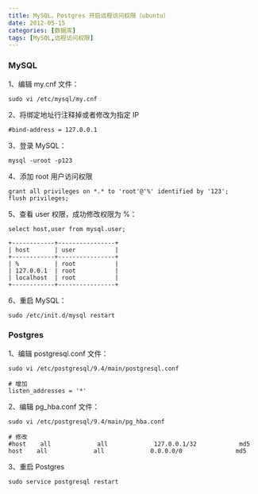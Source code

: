 ```yaml
---
title: MySQL、Postgres 开启远程访问权限（ubuntu）
date: 2012-05-15
categories: [数据库]
tags: [MySQL,远程访问权限]
---
```


### MySQL

1、编辑 my.cnf 文件：
```
sudo vi /etc/mysql/my.cnf
```

2、将绑定地址行注释掉或者修改为指定 IP
```
#bind-address = 127.0.0.1
```

3、登录 MySQL：
```
mysql -uroot -p123
```

4、添加 root 用户访问权限
```
grant all privileges on *.* to 'root'@'%' identified by '123';
flush privileges;
```

5、查看 user 权限，成功修改权限为 %：
```
select host,user from mysql.user;

+------------+----------------+
| host       | user           |
+------------+----------------+
| %          | root           |
| 127.0.0.1  | root           |
| localhost  | root           |
+------------+----------------+
```

6、重启 MySQL：
```
sudo /etc/init.d/mysql restart
```

### Postgres

1、编辑 postgresql.conf 文件：
```
sudo vi /etc/postgresql/9.4/main/postgresql.conf

# 增加
listen_addresses = '*'
```

2、编辑 pg_hba.conf 文件：
```
sudo vi /etc/postgresql/9.4/main/pg_hba.conf

# 修改
#host    all             all             127.0.0.1/32            md5
host    all             all             0.0.0.0/0               md5
```

3、重启 Postgres
```
sudo service postgresql restart
```
